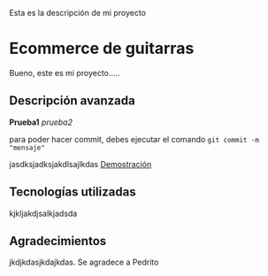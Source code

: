 Esta es la descripción de mi proyecto

# Ecommerce de guitarras

<!-- titulo h1 -->

Bueno, este es mi proyecto.....

## Descripción avanzada

<!-- titulo h2 -->

**Prueba1** _prueba2_

para poder hacer commit, debes ejecutar el comando `git commit -m "mensaje"`

jasdksjadksjakdlsajlkdas
[Demostración](https://www.gogle.cl)

## Tecnologías utilizadas

kjkljakdjsalkjadsda

## Agradecimientos

jkdjkdasjkdajkdas. Se agradece a Pedrito
